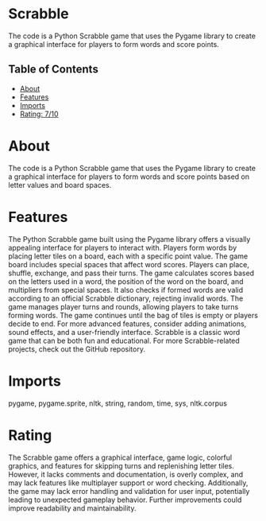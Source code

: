 # Scrabble

The code is a Python Scrabble game that uses the Pygame library to create a graphical interface for players to form words and score points.

## Table of Contents

- [About](#about)
- [Features](#features)
- [Imports](#Imports)
- [Rating: 7/10](#Rating)

# About

The code is a Python Scrabble game that uses the Pygame library to create a graphical interface for players to form words and score points based on letter values and board spaces.

# Features

The Python Scrabble game built using the Pygame library offers a visually appealing interface for players to interact with. Players form words by placing letter tiles on a board, each with a specific point value. The game board includes special spaces that affect word scores. Players can place, shuffle, exchange, and pass their turns. The game calculates scores based on the letters used in a word, the position of the word on the board, and multipliers from special spaces. It also checks if formed words are valid according to an official Scrabble dictionary, rejecting invalid words. The game manages player turns and rounds, allowing players to take turns forming words. The game continues until the bag of tiles is empty or players decide to end. For more advanced features, consider adding animations, sound effects, and a user-friendly interface. Scrabble is a classic word game that can be both fun and educational. For more Scrabble-related projects, check out the GitHub repository.

# Imports

pygame, pygame.sprite, nltk, string, random, time, sys, nltk.corpus

# Rating

The Scrabble game offers a graphical interface, game logic, colorful graphics, and features for skipping turns and replenishing letter tiles. However, it lacks comments and documentation, is overly complex, and may lack features like multiplayer support or word checking. Additionally, the game may lack error handling and validation for user input, potentially leading to unexpected gameplay behavior. Further improvements could improve readability and maintainability.
